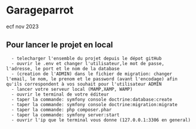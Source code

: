# Garageparrot
ecf nov 2023

Pour lancer le projet en local 
------------------------------
      - telecharger l'ensemble du projet depuis le dépot gitHub
      - ouvrir le .env et changer l'utilisateur,le mot de passe, l'adresse, le port et le nom de la database
      - (creation de l'ADMIN) dans le fichier de migration: changer l'email, le nom, le prenom et le password (avant l'encodage) afin qu'ils correspondent à vos souhait pour l'utilisateur ADMIN
      - lancer votre serveur local (MAMP,XAMP, WAMP)
      - ouvrir le terminal de votre éditeur
      - taper la commande: symfony console doctrine:database:create
      - taper la commande: symfony console doctrine:migration:migrate
      - taper la commande: php composer.phar 
      - taper la commande: symfony server:start
      - ouvrir l'ip que le terminal vous donne (127.0.0.1:3306 en general)



